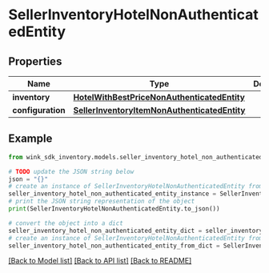 # SellerInventoryHotelNonAuthenticatedEntity


## Properties

Name | Type | Description | Notes
------------ | ------------- | ------------- | -------------
**inventory** | [**HotelWithBestPriceNonAuthenticatedEntity**](HotelWithBestPriceNonAuthenticatedEntity.md) |  | [optional] 
**configuration** | [**SellerInventoryItemNonAuthenticatedEntity**](SellerInventoryItemNonAuthenticatedEntity.md) |  | [optional] 

## Example

```python
from wink_sdk_inventory.models.seller_inventory_hotel_non_authenticated_entity import SellerInventoryHotelNonAuthenticatedEntity

# TODO update the JSON string below
json = "{}"
# create an instance of SellerInventoryHotelNonAuthenticatedEntity from a JSON string
seller_inventory_hotel_non_authenticated_entity_instance = SellerInventoryHotelNonAuthenticatedEntity.from_json(json)
# print the JSON string representation of the object
print(SellerInventoryHotelNonAuthenticatedEntity.to_json())

# convert the object into a dict
seller_inventory_hotel_non_authenticated_entity_dict = seller_inventory_hotel_non_authenticated_entity_instance.to_dict()
# create an instance of SellerInventoryHotelNonAuthenticatedEntity from a dict
seller_inventory_hotel_non_authenticated_entity_from_dict = SellerInventoryHotelNonAuthenticatedEntity.from_dict(seller_inventory_hotel_non_authenticated_entity_dict)
```
[[Back to Model list]](../README.md#documentation-for-models) [[Back to API list]](../README.md#documentation-for-api-endpoints) [[Back to README]](../README.md)


